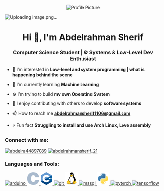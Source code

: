 <p align="center">
  <img src="[https://wall.alphacoders.com/big.php?i=1328865](https://images5.alphacoders.com/132/1328865.png)/u/00000000?v=4" width="200" alt="Profile Picture"/>
</p>

![Uploading image.png…]()


<h1 align="center">Hi 👋, I'm Abdelrahman Sherif</h1>
<h3 align="center">Computer Science Student | ⚙️ Systems & Low-Level Dev Enthusiast</h3>

- 🔭 I’m interested in **Low-level and system programming | what is happening behind the scene**

- 🌱 I’m currently learning **Machine Learning**

- ⚙️ I’m trying to build **my own Operating System**

- 🤝 I enjoy contributing with others to develop **software systems**

- 📫 How to reach me **abdelrahmansherif1106@gmail.com**

- ⚡ Fun fact **Struggling to install and use Arch Linux, Love assembly**

<h3 align="left">Connect with me:</h3>
<p align="left">
<a href="https://twitter.com/abdelra44897089" target="blank"><img align="center" src="https://raw.githubusercontent.com/rahuldkjain/github-profile-readme-generator/master/src/images/icons/Social/twitter.svg" alt="abdelra44897089" height="30" width="40" /></a>
<a href="https://www.leetcode.com/abdelrahmansherif_21" target="blank"><img align="center" src="https://raw.githubusercontent.com/rahuldkjain/github-profile-readme-generator/master/src/images/icons/Social/leet-code.svg" alt="abdelrahmansherif_21" height="30" width="40" /></a>
</p>

<h3 align="left">Languages and Tools:</h3>
<p align="left"> <a href="https://www.arduino.cc/" target="_blank" rel="noreferrer"> <img src="https://cdn.worldvectorlogo.com/logos/arduino-1.svg" alt="arduino" width="40" height="40"/> </a> <a href="https://www.cprogramming.com/" target="_blank" rel="noreferrer"> <img src="https://raw.githubusercontent.com/devicons/devicon/master/icons/c/c-original.svg" alt="c" width="40" height="40"/> </a> <a href="https://www.w3schools.com/cpp/" target="_blank" rel="noreferrer"> <img src="https://raw.githubusercontent.com/devicons/devicon/master/icons/cplusplus/cplusplus-original.svg" alt="cplusplus" width="40" height="40"/> </a> <a href="https://git-scm.com/" target="_blank" rel="noreferrer"> <img src="https://www.vectorlogo.zone/logos/git-scm/git-scm-icon.svg" alt="git" width="40" height="40"/> </a> <a href="https://www.linux.org/" target="_blank" rel="noreferrer"> <img src="https://raw.githubusercontent.com/devicons/devicon/master/icons/linux/linux-original.svg" alt="linux" width="40" height="40"/> </a> <a href="https://www.microsoft.com/en-us/sql-server" target="_blank" rel="noreferrer"> <img src="https://www.svgrepo.com/show/303229/microsoft-sql-server-logo.svg" alt="mssql" width="40" height="40"/> </a> <a href="https://www.python.org" target="_blank" rel="noreferrer"> <img src="https://raw.githubusercontent.com/devicons/devicon/master/icons/python/python-original.svg" alt="python" width="40" height="40"/> </a> <a href="https://pytorch.org/" target="_blank" rel="noreferrer"> <img src="https://www.vectorlogo.zone/logos/pytorch/pytorch-icon.svg" alt="pytorch" width="40" height="40"/> </a> <a href="https://www.tensorflow.org" target="_blank" rel="noreferrer"> <img src="https://www.vectorlogo.zone/logos/tensorflow/tensorflow-icon.svg" alt="tensorflow" width="40" height="40"/> </a> </p>
